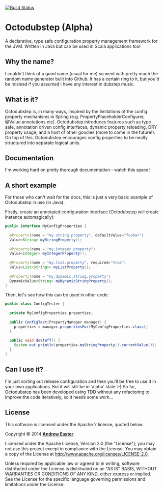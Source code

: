 [![Build Status](https://travis-ci.org/DrewEaster/octodubstep.svg?branch=master)](https://travis-ci.org/DrewEaster/octodubstep)

Octodubstep (Alpha)
===================

A declarative, type safe configuration property management framework for the JVM. Written in Java but can be used in Scala applications too!

Why the name?
-------------

I couldn't think of a good name (usual for me) so went with pretty much the random name generator built into Github. It has a certain ring to it, but you'd be mislead if you assumed I have any interest in dubstep music.

What is it?
-----------

Octodubstep is, in many ways, inspired by the limitations of the config property mechanisms in Spring (e.g. PropertyPlaceholderConfigurer, @Value annotations etc). Octodubstep introduces features such as type safe, annotation driven config interfaces, dynamic property reloading, DRY property usage, and a host of other goodies (more to come in the future!). On top of this, Octodubstep encourages config properties to be neatly structured into separate logical units.

Documentation
-------------

I'm working hard on pretty thorough documentation - watch this space!


A short example
---------------

For those who can't wait for the docs, this is just a very basic example of Octodubstep in use (in Java).

Firstly, create an annotated configuration interface (Octodubstep will create instance automagically):
```java
public interface MyConfigProperties {
  
  @Property(name = "my.string.property", defaultValue="foobar")
  Value<String> myStringProperty();
  
  @Property(name = "my.integer.property")
  Value<Integer> myIntegerProperty();  
  
  @Property(name = "my.list.property", required="true")
  Value<List<String>> myListProperty();
  
  @Property(name = "my.dynamic.string.property")
  DynamicValue<String> myDynamicStringProperty();
}
```
Then, let's see how this can be used in other code:

```java
public class ConfigTester {
  
  private MyConfigProperties properties;
  
  public ConfigTest(PropertyManager manager) {
    properties = manager.propertiesFor(MyConfigProperties.class);
  }
  
  public void doStuff() {
    System.out.println(properties.myStringProperty().currentValue());
  }
}
```
Can I use it?
-------------

I'm just sorting out release configuration and then you'll be free to use it in your own applications. But it will still be in 'alpha' state :-) So far, Octodubstep has been developed using TDD without any refactoring to improve the code iteratively, so it needs some work...

License
-------

This software is licensed under the Apache 2 license, quoted below.

Copyright &copy; 2014 **[Andrew Easter](http://www.dreweaster.com/)**.

Licensed under the Apache License, Version 2.0 (the "License"); you may not use this project except in compliance with the License. You may obtain a copy of the License at http://www.apache.org/licenses/LICENSE-2.0.

Unless required by applicable law or agreed to in writing, software distributed under the License is distributed on an "AS IS" BASIS, WITHOUT WARRANTIES OR CONDITIONS OF ANY KIND, either express or implied. See the License for the specific language governing permissions and limitations under the License.

